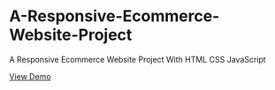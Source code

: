 # A-Responsive-Ecommerce-Website-Project
A Responsive Ecommerce Website Project With HTML CSS JavaScript

[View Demo](https://billalben.github.io/westside-ecommerce/)
